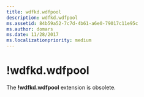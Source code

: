 ```yaml
---
title: wdfkd.wdfpool
description: wdfkd.wdfpool
ms.assetid: 84b59a52-7c7d-4b61-a6e0-79017c11e95c
ms.author: domars
ms.date: 11/28/2017
ms.localizationpriority: medium
---
```


# !wdfkd.wdfpool


The **!wdfkd.wdfpool** extension is obsolete.

 

 





